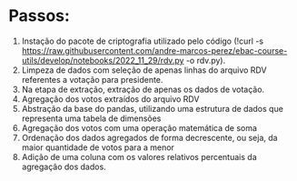 # Passos:

1. Instação do pacote de criptografia utilizado pelo código (!curl -s https://raw.githubusercontent.com/andre-marcos-perez/ebac-course-utils/develop/notebooks/2022_11_29/rdv.py -o rdv.py).
2. Limpeza de dados com seleção de apenas linhas do arquivo RDV referentes a votação para presidente.
3. Na etapa de extração, extração de apenas os dados de votação.
4. Agregação dos votos extraídos do arquivo RDV
5. Abstração da base do pandas, utilizando uma estrutura de dados que representa uma tabela de dimensões
6. Agregação dos votos com uma operação matemática de soma
7. Ordenação dos dados agregados de forma decrescente, ou seja, da maior quantidade de votos para a menor
8. Adição de uma coluna com os valores relativos percentuais da agregação dos dados.
